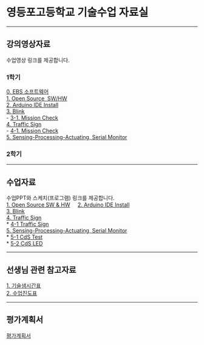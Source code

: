# 영등포고등학교 기술수업 자료실

---
## 강의영상자료  
수업영상 링크를 제공합니다.  

### 1학기  
[0. EBS 소프트웨어](https://www.youtube.com/watch?v=0U0ve_HFUL8&index=1&list=PLvNzObWMMx6sOn-8v4n-03AvN0WJesphL)  
[1. Open Source  SW/HW](https://youtu.be/uzxkh0Kuxw4)  
[2. Arduino IDE Install](https://youtu.be/maocBcSlXoI)  
[3. Blink]( https://youtu.be/PdWDSBaDjAk)  
    - [3-1. Mission Check](https://youtu.be/gQwkho2GFw4)  
[4. Traffic Sign](https://youtu.be/-ZfHFw6LWpg)  
    - [4-1. Mission Check](https://youtu.be/36Rng_rK9Ac)  
[5. Sensing-Processing-Actuating, Serial Monitor](https://youtu.be/d-yImQZi-rE)  
  
### 2학기  
  
---
## 수업자료
수업PPT와 스케치(프로그램) 링크를 제공합니다.  
[1. Open Source SW & HW](https://1drv.ms/p/s!AuczxMq8lCmfqxL6RUZcV3rNwly1)    
[2. Arduino IDE Install](https://1drv.ms/p/s!AuczxMq8lCmfqxNV--n-ezM_aEAB)    
[3. Blink](https://1drv.ms/p/s!AuczxMq8lCmfqxdWAat3HAwLYn5c)    
[4. Traffic Sign](https://1drv.ms/p/s!AuczxMq8lCmfqyb1Uf4ST8qIkgfE)    
    * [4-1 Traffic Sign](https://github.com/mtinet/tech/blob/master/Traffic_Sign/Traffic_Sign.ino)   
[5. Sensing-Processing-Actuating, Serial Monitor](https://1drv.ms/p/s!AuczxMq8lCmfqyeYfiT7ebj9rYrQ)    
    * [5-1 CdS Test](https://github.com/mtinet/tech/blob/master/CdS_test/CdS_test.ino)   
    * [5-2 CdS LED](https://github.com/mtinet/tech/blob/master/CdS_led/CdS_led.ino)        
    
---
## 선생님 관련 참고자료  
[1. 기술샘시간표](https://docs.google.com/presentation/d/1Cvb758ILrGwJwOGEWjotMPziGf45rx0jRTh863w12dc/edit?usp=sharing)  
[2. 수업진도표](https://docs.google.com/spreadsheets/d/1-CA9rqCuhi_lfbfPPH5vlXms9xTWV8lpVEOSls11wp0/edit?usp=sharing)  


---
## 평가계획서  

[평가계획서]()

